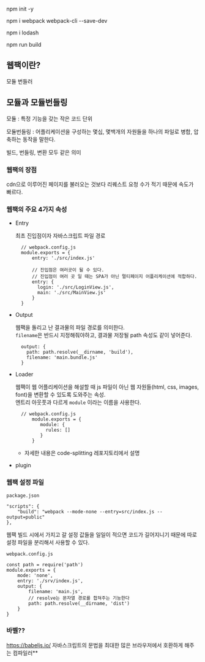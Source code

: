 npm init -y

npm i webpack webpack-cli --save-dev

npm i lodash

npm run build


## 웹팩이란?
모듈 번들러

## 모듈과 모듈번들링
모듈 : 특정 기능을 갖는 작은 코드 단위

모듈번들링 : 어플리케이션을 구성하는 몇십, 몇백개의 자원들을 하나의 파일로 병합, 압축하는 동작을 말한다.

빌드, 번들링, 변환 모두 같은 의미

### 웹팩의 장점
cdn으로 이루어진 페이지를 불러오는 것보다 리퀘스트 요청 수가 적기 때문에 속도가 빠르다.

### 웹팩의 주요 4가지 속성
- Entry
  
    최초 진입점이자 자바스크립트 파일 경로
              
        // webpack.config.js
        module.exports = {
            entry: './src/index.js'

            // 진입점은 여러곳이 될 수 있다.
            // 진입점이 여러 곳 일 때는 SPA가 아닌 멀티페이지 어플리케이션에 적합하다.
            entry: {
              login: './src/LoginView.js',
              main: './src/MainView.js'
            }
        }
- Output
    
    웹팩을 돌리고 난 결과물의 파일 경로를 의미한다.  
    <code>filename</code>은 반드시 지정해줘야하고, 결과물 저장될 path 속성도 같이 넣어준다.
        
        output: {
          path: path.resolve(__dirname, 'build'),
          filename: 'main.bundle.js'
        }
- Loader

    웹팩이 웹 어플리케이션을 해설할 때 js 파일이 아닌 웹 자원들(html, css, images, font)을 변환할 수 있도록 도와주는 속성.
    </br>엔트리 아웃풋과 다르게 <code>module</code> 이라는 이름을 사용한다.

        // webpack.config.js
            module.exports = {
               module: {
                 rules: []
               }
            } 
  - 자세한 내용은 code-splitting 레포지토리에서 설명
- plugin


### 웹팩 설정 파일


    package.json

    "scripts": {
        "build": "webpack --mode-none --entry=src/index.js --output=public"
    },

웹팩 빌드 시에서 가지고 갈 설정 값들을 일일이 적으면 코드가 길어지니기 때문에 따로 설정 파일을 분리해서 사용할 수 있다.


    webpack.config.js

    const path = require('path')
    module.exports = {
        mode: 'none',
        entry: './srv/index.js',
        output: {
            filename: 'main.js',
            // resolve는 몬자열 경로를 합쳐주는 기능한다
            path: path.resolve(__dirname, 'dist')
        }
    }

### 바벨??
https://babeljs.io/
자바스크립트의 문법을 최대한 많은 브라우저에서 호환하게 해주는 컴파일러**